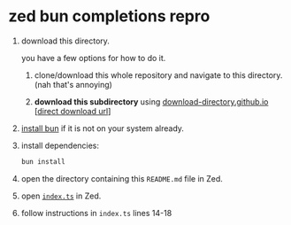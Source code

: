 # zed bun completions repro

1. download this directory.

	you have a few options for how to do it.

	1. clone/download this whole repository and navigate to this directory. (nah that's annoying)

	1. **download this subdirectory** using [download-directory.github.io](https://download-directory.github.io) [[direct download url](https://download-directory.github.io?url=https%3A%2F%2Fgithub.com%2FiLynxcat%2FiLynxcat%2Ftree%2Fmain%2Fbug-reports%2Fzed%2Fbun-completions-repro)]

1. [install bun](https://bun.sh/docs/installation) if it is not on your system already.

1. install dependencies:

	```bash
	bun install
	```

1. open the directory containing this `README.md` file in Zed.

1. open [`index.ts`](./index.ts) in Zed.

1. follow instructions in `index.ts` lines 14-18
